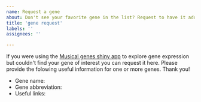 ```yaml
---
name: Request a gene
about: Don't see your favorite gene in the list? Request to have it added.
title: 'gene request'
labels: ''
assignees: ''

---
```


If you were using the [Musical genes shiny app](https://raynamharris.shinyapps.io/musicalgenes/) to explore gene expression but couldn't find your gene of interest you can request it here. Please provide the folowing useful information for one or more genes. Thank you!

- Gene name: 
- Gene abbreviation:
- Useful links:
